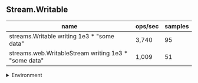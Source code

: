 ## Stream.Writable

|name|ops/sec|samples|
|-|-|-|
|streams.Writable writing 1e3 * "some data"|3,740|95|
|streams.web.WritableStream writing 1e3 * "some data"|1,009|51|


<details>
<summary>Environment</summary>

* __Machine:__ linux x64 | 2 vCPUs | 6.8GB Mem
* __Run:__ Tue Oct 10 2023 21:51:12 GMT+0000 (Coordinated Universal Time)
</details>

<!--
{"environment":{"platform":"linux","arch":"x64","cpus":2,"totalMemory":6.759757995605469},"benchmarks":"[{\"timeStamp\":1696974666833,\"currentTarget\":{\"0\":{\"name\":\"streams.Writable writing 1e3 * \\\"some data\\\"\",\"options\":{\"async\":false,\"defer\":false,\"delay\":0.005,\"initCount\":1,\"maxTime\":5,\"minSamples\":5,\"minTime\":0.05},\"async\":false,\"defer\":false,\"delay\":0.005,\"initCount\":1,\"maxTime\":5,\"minSamples\":5,\"minTime\":0.05,\"id\":1,\"stats\":{\"moe\":0.0000013539514108640242,\"rme\":0.5064235561193026,\"sem\":6.907915361551144e-7,\"deviation\":0.000006733003038038565,\"mean\":0.00026735553559934763,\"sample\":[0.0002725517065217391,0.00027085727567567565,0.0002723655081081081,0.0002820076256684492,0.0002921070267379679,0.00027954762566844923,0.00026792570053475935,0.00027338424064171125,0.00026985466310160426,0.0002666542925531915,0.0002645269105263158,0.00026868762631578947,0.00028630317894736844,0.00026400267894736843,0.00026621277486910995,0.00026543996335078534,0.00026461950261780107,0.0002689364554973822,0.0002660080523560209,0.00026547242408376967,0.0002686118376963351,0.0002646901884816754,0.0002653928376963351,0.00030214741361256543,0.00028947667015706807,0.00026785420942408375,0.00026644576963350783,0.0002689380314136126,0.0002676740994764398,0.00027452676963350784,0.0002700344188481675,0.00026599548691099475,0.0002675023612565445,0.0002668578272251309,0.0002686767591623037,0.00026872754973821986,0.00026284979057591626,0.00026396240837696334,0.0002636780994764398,0.0002641152984293194,0.000263361335078534,0.00026390847643979054,0.0002667614921465969,0.00026339223036649215,0.00026322886910994765,0.00026366710471204186,0.0002637686806282723,0.00026401738743455494,0.0002677316910994764,0.0002642488062827225,0.00026375768586387436,0.0002630299057591623,0.00026339431937172776,0.00026430064397905755,0.00026971293717277485,0.0002644205497382199,0.00026520120942408377,0.0002644472460732984,0.00026426032460732983,0.0002650718848167539,0.00026355767539267016,0.0002876399371727749,0.00026509178010471207,0.0002650064345549738,0.00026432159162303667,0.0002638775863874346,0.0002631864607329843,0.0002667059947643979,0.00026426713612565447,0.000264259277486911,0.00026381685340314134,0.0002643556178010471,0.00026247542931937174,0.0002681662670157068,0.0002640922565445026,0.00026428284293193716,0.00026450693717277484,0.00026285921465968586,0.00026488339790575917,0.00026753010994764396,0.00026332258638743456,0.00026425195287958114,0.0002639205235602094,0.00026449751308900524,0.0002653457172774869,0.000263922612565445,0.0002639514136125655,0.000264637832460733,0.0002650127172774869,0.0002647792041884817,0.0002636995706806283,0.00026367758115183247,0.00026695521465968584,0.0002639953926701571,0.00026461740837696335],\"variance\":4.5333329910236554e-11},\"times\":{\"cycle\":0.051064907299475396,\"elapsed\":5.546,\"period\":0.00026735553559934763,\"timeStamp\":1696974661287},\"running\":false,\"count\":191,\"cycles\":5,\"hz\":3740.3377407474936},\"1\":{\"name\":\"streams.web.WritableStream writing 1e3 * \\\"some data\\\"\",\"options\":{\"async\":false,\"defer\":false,\"delay\":0.005,\"initCount\":1,\"maxTime\":5,\"minSamples\":5,\"minTime\":0.05},\"async\":false,\"defer\":false,\"delay\":0.005,\"initCount\":1,\"maxTime\":5,\"minSamples\":5,\"minTime\":0.05,\"id\":2,\"stats\":{\"moe\":0.00015958829986889486,\"rme\":16.107702199281633,\"sem\":0.00008142260197392596,\"deviation\":0.000581473684462524,\"mean\":0.0009907577002262443,\"sample\":[0.0013552114038461538,0.0008414089134615385,0.0005997891442307692,0.000691251048076923,0.0007820965673076923,0.0008694486634615385,0.0024369890673076925,0.0007820436826923076,0.000711991423076923,0.0008813299807692308,0.0007180215000000001,0.0006734127211538461,0.0008185405480769231,0.0006053751153846153,0.000667311673076923,0.0006597929903846154,0.0008543749326923076,0.0006181244711538461,0.0006424272692307693,0.0008722232692307692,0.0006419100673076924,0.0006440173269230769,0.0008635942403846154,0.0006368130096153846,0.0006169477884615385,0.000832132298076923,0.0006726529038461539,0.0006634874519230769,0.0008500854134615384,0.0006319803365384616,0.0006182869423076923,0.000832968673076923,0.002079648759615385,0.0029196303269230766,0.002451947673076923,0.001619943548076923,0.0011145491153846153,0.0013204667115384616,0.0008478821057692307,0.0006082219807692307,0.0006398000673076923,0.0008580965865384616,0.0006953484807692308,0.0006360115769230769,0.0008161021057692308,0.0006514712884615384,0.0006269865192307692,0.0007809624615384616,0.0016851545192307694,0.0023532989903846152,0.002237079057692308],\"variance\":3.3811164572242295e-7},\"times\":{\"cycle\":0.1030388008235294,\"elapsed\":5.546,\"period\":0.0009907577002262443,\"timeStamp\":1696974666845},\"running\":false,\"count\":104,\"cycles\":4,\"hz\":1009.3285167217425},\"options\":{},\"events\":{\"start\":[null],\"cycle\":[null,null],\"complete\":[null,null]},\"length\":2,\"running\":false},\"type\":\"cycle\",\"target\":{\"name\":\"streams.Writable writing 1e3 * \\\"some data\\\"\",\"options\":{\"async\":false,\"defer\":false,\"delay\":0.005,\"initCount\":1,\"maxTime\":5,\"minSamples\":5,\"minTime\":0.05},\"async\":false,\"defer\":false,\"delay\":0.005,\"initCount\":1,\"maxTime\":5,\"minSamples\":5,\"minTime\":0.05,\"id\":1,\"stats\":{\"moe\":0.0000013539514108640242,\"rme\":0.5064235561193026,\"sem\":6.907915361551144e-7,\"deviation\":0.000006733003038038565,\"mean\":0.00026735553559934763,\"sample\":[0.0002725517065217391,0.00027085727567567565,0.0002723655081081081,0.0002820076256684492,0.0002921070267379679,0.00027954762566844923,0.00026792570053475935,0.00027338424064171125,0.00026985466310160426,0.0002666542925531915,0.0002645269105263158,0.00026868762631578947,0.00028630317894736844,0.00026400267894736843,0.00026621277486910995,0.00026543996335078534,0.00026461950261780107,0.0002689364554973822,0.0002660080523560209,0.00026547242408376967,0.0002686118376963351,0.0002646901884816754,0.0002653928376963351,0.00030214741361256543,0.00028947667015706807,0.00026785420942408375,0.00026644576963350783,0.0002689380314136126,0.0002676740994764398,0.00027452676963350784,0.0002700344188481675,0.00026599548691099475,0.0002675023612565445,0.0002668578272251309,0.0002686767591623037,0.00026872754973821986,0.00026284979057591626,0.00026396240837696334,0.0002636780994764398,0.0002641152984293194,0.000263361335078534,0.00026390847643979054,0.0002667614921465969,0.00026339223036649215,0.00026322886910994765,0.00026366710471204186,0.0002637686806282723,0.00026401738743455494,0.0002677316910994764,0.0002642488062827225,0.00026375768586387436,0.0002630299057591623,0.00026339431937172776,0.00026430064397905755,0.00026971293717277485,0.0002644205497382199,0.00026520120942408377,0.0002644472460732984,0.00026426032460732983,0.0002650718848167539,0.00026355767539267016,0.0002876399371727749,0.00026509178010471207,0.0002650064345549738,0.00026432159162303667,0.0002638775863874346,0.0002631864607329843,0.0002667059947643979,0.00026426713612565447,0.000264259277486911,0.00026381685340314134,0.0002643556178010471,0.00026247542931937174,0.0002681662670157068,0.0002640922565445026,0.00026428284293193716,0.00026450693717277484,0.00026285921465968586,0.00026488339790575917,0.00026753010994764396,0.00026332258638743456,0.00026425195287958114,0.0002639205235602094,0.00026449751308900524,0.0002653457172774869,0.000263922612565445,0.0002639514136125655,0.000264637832460733,0.0002650127172774869,0.0002647792041884817,0.0002636995706806283,0.00026367758115183247,0.00026695521465968584,0.0002639953926701571,0.00026461740837696335],\"variance\":4.5333329910236554e-11},\"times\":{\"cycle\":0.051064907299475396,\"elapsed\":5.546,\"period\":0.00026735553559934763,\"timeStamp\":1696974661287},\"running\":false,\"count\":191,\"cycles\":5,\"hz\":3740.3377407474936},\"aborted\":false},{\"timeStamp\":1696974672391,\"currentTarget\":{\"0\":{\"name\":\"streams.Writable writing 1e3 * \\\"some data\\\"\",\"options\":{\"async\":false,\"defer\":false,\"delay\":0.005,\"initCount\":1,\"maxTime\":5,\"minSamples\":5,\"minTime\":0.05},\"async\":false,\"defer\":false,\"delay\":0.005,\"initCount\":1,\"maxTime\":5,\"minSamples\":5,\"minTime\":0.05,\"id\":1,\"stats\":{\"moe\":0.0000013539514108640242,\"rme\":0.5064235561193026,\"sem\":6.907915361551144e-7,\"deviation\":0.000006733003038038565,\"mean\":0.00026735553559934763,\"sample\":[0.0002725517065217391,0.00027085727567567565,0.0002723655081081081,0.0002820076256684492,0.0002921070267379679,0.00027954762566844923,0.00026792570053475935,0.00027338424064171125,0.00026985466310160426,0.0002666542925531915,0.0002645269105263158,0.00026868762631578947,0.00028630317894736844,0.00026400267894736843,0.00026621277486910995,0.00026543996335078534,0.00026461950261780107,0.0002689364554973822,0.0002660080523560209,0.00026547242408376967,0.0002686118376963351,0.0002646901884816754,0.0002653928376963351,0.00030214741361256543,0.00028947667015706807,0.00026785420942408375,0.00026644576963350783,0.0002689380314136126,0.0002676740994764398,0.00027452676963350784,0.0002700344188481675,0.00026599548691099475,0.0002675023612565445,0.0002668578272251309,0.0002686767591623037,0.00026872754973821986,0.00026284979057591626,0.00026396240837696334,0.0002636780994764398,0.0002641152984293194,0.000263361335078534,0.00026390847643979054,0.0002667614921465969,0.00026339223036649215,0.00026322886910994765,0.00026366710471204186,0.0002637686806282723,0.00026401738743455494,0.0002677316910994764,0.0002642488062827225,0.00026375768586387436,0.0002630299057591623,0.00026339431937172776,0.00026430064397905755,0.00026971293717277485,0.0002644205497382199,0.00026520120942408377,0.0002644472460732984,0.00026426032460732983,0.0002650718848167539,0.00026355767539267016,0.0002876399371727749,0.00026509178010471207,0.0002650064345549738,0.00026432159162303667,0.0002638775863874346,0.0002631864607329843,0.0002667059947643979,0.00026426713612565447,0.000264259277486911,0.00026381685340314134,0.0002643556178010471,0.00026247542931937174,0.0002681662670157068,0.0002640922565445026,0.00026428284293193716,0.00026450693717277484,0.00026285921465968586,0.00026488339790575917,0.00026753010994764396,0.00026332258638743456,0.00026425195287958114,0.0002639205235602094,0.00026449751308900524,0.0002653457172774869,0.000263922612565445,0.0002639514136125655,0.000264637832460733,0.0002650127172774869,0.0002647792041884817,0.0002636995706806283,0.00026367758115183247,0.00026695521465968584,0.0002639953926701571,0.00026461740837696335],\"variance\":4.5333329910236554e-11},\"times\":{\"cycle\":0.051064907299475396,\"elapsed\":5.546,\"period\":0.00026735553559934763,\"timeStamp\":1696974661287},\"running\":false,\"count\":191,\"cycles\":5,\"hz\":3740.3377407474936},\"1\":{\"name\":\"streams.web.WritableStream writing 1e3 * \\\"some data\\\"\",\"options\":{\"async\":false,\"defer\":false,\"delay\":0.005,\"initCount\":1,\"maxTime\":5,\"minSamples\":5,\"minTime\":0.05},\"async\":false,\"defer\":false,\"delay\":0.005,\"initCount\":1,\"maxTime\":5,\"minSamples\":5,\"minTime\":0.05,\"id\":2,\"stats\":{\"moe\":0.00015958829986889486,\"rme\":16.107702199281633,\"sem\":0.00008142260197392596,\"deviation\":0.000581473684462524,\"mean\":0.0009907577002262443,\"sample\":[0.0013552114038461538,0.0008414089134615385,0.0005997891442307692,0.000691251048076923,0.0007820965673076923,0.0008694486634615385,0.0024369890673076925,0.0007820436826923076,0.000711991423076923,0.0008813299807692308,0.0007180215000000001,0.0006734127211538461,0.0008185405480769231,0.0006053751153846153,0.000667311673076923,0.0006597929903846154,0.0008543749326923076,0.0006181244711538461,0.0006424272692307693,0.0008722232692307692,0.0006419100673076924,0.0006440173269230769,0.0008635942403846154,0.0006368130096153846,0.0006169477884615385,0.000832132298076923,0.0006726529038461539,0.0006634874519230769,0.0008500854134615384,0.0006319803365384616,0.0006182869423076923,0.000832968673076923,0.002079648759615385,0.0029196303269230766,0.002451947673076923,0.001619943548076923,0.0011145491153846153,0.0013204667115384616,0.0008478821057692307,0.0006082219807692307,0.0006398000673076923,0.0008580965865384616,0.0006953484807692308,0.0006360115769230769,0.0008161021057692308,0.0006514712884615384,0.0006269865192307692,0.0007809624615384616,0.0016851545192307694,0.0023532989903846152,0.002237079057692308],\"variance\":3.3811164572242295e-7},\"times\":{\"cycle\":0.1030388008235294,\"elapsed\":5.546,\"period\":0.0009907577002262443,\"timeStamp\":1696974666845},\"running\":false,\"count\":104,\"cycles\":4,\"hz\":1009.3285167217425},\"options\":{},\"events\":{\"start\":[null],\"cycle\":[null,null],\"complete\":[null,null]},\"length\":2,\"running\":false},\"type\":\"cycle\",\"target\":{\"name\":\"streams.web.WritableStream writing 1e3 * \\\"some data\\\"\",\"options\":{\"async\":false,\"defer\":false,\"delay\":0.005,\"initCount\":1,\"maxTime\":5,\"minSamples\":5,\"minTime\":0.05},\"async\":false,\"defer\":false,\"delay\":0.005,\"initCount\":1,\"maxTime\":5,\"minSamples\":5,\"minTime\":0.05,\"id\":2,\"stats\":{\"moe\":0.00015958829986889486,\"rme\":16.107702199281633,\"sem\":0.00008142260197392596,\"deviation\":0.000581473684462524,\"mean\":0.0009907577002262443,\"sample\":[0.0013552114038461538,0.0008414089134615385,0.0005997891442307692,0.000691251048076923,0.0007820965673076923,0.0008694486634615385,0.0024369890673076925,0.0007820436826923076,0.000711991423076923,0.0008813299807692308,0.0007180215000000001,0.0006734127211538461,0.0008185405480769231,0.0006053751153846153,0.000667311673076923,0.0006597929903846154,0.0008543749326923076,0.0006181244711538461,0.0006424272692307693,0.0008722232692307692,0.0006419100673076924,0.0006440173269230769,0.0008635942403846154,0.0006368130096153846,0.0006169477884615385,0.000832132298076923,0.0006726529038461539,0.0006634874519230769,0.0008500854134615384,0.0006319803365384616,0.0006182869423076923,0.000832968673076923,0.002079648759615385,0.0029196303269230766,0.002451947673076923,0.001619943548076923,0.0011145491153846153,0.0013204667115384616,0.0008478821057692307,0.0006082219807692307,0.0006398000673076923,0.0008580965865384616,0.0006953484807692308,0.0006360115769230769,0.0008161021057692308,0.0006514712884615384,0.0006269865192307692,0.0007809624615384616,0.0016851545192307694,0.0023532989903846152,0.002237079057692308],\"variance\":3.3811164572242295e-7},\"times\":{\"cycle\":0.1030388008235294,\"elapsed\":5.546,\"period\":0.0009907577002262443,\"timeStamp\":1696974666845},\"running\":false,\"count\":104,\"cycles\":4,\"hz\":1009.3285167217425},\"aborted\":false}]"}-->
